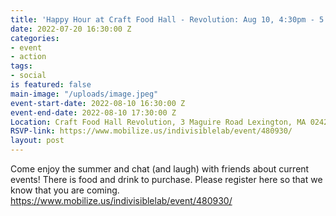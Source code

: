 ```yaml
---
title: 'Happy Hour at Craft Food Hall - Revolution: Aug 10, 4:30pm - 5:30PM'
date: 2022-07-20 16:30:00 Z
categories:
- event
- action
tags:
- social
is featured: false
main-image: "/uploads/image.jpeg"
event-start-date: 2022-08-10 16:30:00 Z
event-end-date: 2022-08-10 17:30:00 Z
Location: Craft Food Hall Revolution, 3 Maguire Road Lexington, MA 02421
RSVP-link: https://www.mobilize.us/indivisiblelab/event/480930/
layout: post
---
```


Come enjoy the summer and chat (and laugh) with friends about current events! There is food and drink to purchase. Please register here so that we know that you are coming.  https://www.mobilize.us/indivisiblelab/event/480930/
